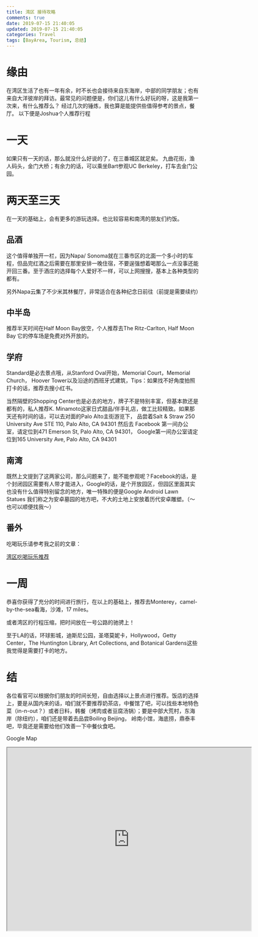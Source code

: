 ```yaml
---
title: 湾区 接待攻略
comments: true
date: 2019-07-15 21:40:05
updated: 2019-07-15 21:40:05
categories: Travel
tags: [BayArea, Tourism, 总结]
---
```

# 缘由
在湾区生活了也有一年有余，时不长也会接待来自东海岸，中部的同学朋友；也有来自大洋彼岸的拜访。最常见的问题便是，你们这儿有什么好玩的呀，这是我第一次来，有什么推荐么？ 经过几次的锤炼，我也算是能提供些值得参考的景点，餐厅。
以下便是Joshua个人推荐行程

# 一天
如果只有一天的话，那么就没什么好说的了，在三番城区就足矣。
九曲花街，渔人码头，金门大桥；有余力的话，可以乘坐Bart参观UC Berkeley，打车去金门公园。

# 两天至三天
在一天的基础上，会有更多的游玩选择。也比较容易和南湾的朋友们约饭。

## 品酒
这个值得单独开一栏，因为Napa/ Sonoma就在三番市区的北面一个多小时的车程，但品完红酒之后需要在那里安排一晚住宿，不要逞强想着喝那么一点没事还能开回三番。至于酒庄的选择每个人爱好不一样，可以上网搜搜，基本上各种类型的都有。

另外Napa云集了不少米其林餐厅，非常适合在各种纪念日前往（前提是需要续约）

## 中半岛
推荐半天时间在Half Moon Bay放空，个人推荐去The Ritz-Carlton, Half Moon Bay 它的停车场是免费对外开放的。

## 学府
Standard是必去景点哦，从Stanford Oval开始，Memorial Court，Memorial Church， Hoover Tower以及沿途的西班牙式建筑，Tips：如果找不好角度拍照打卡的话，推荐去搜小红书。

当然隔壁的Shopping Center也是必去的地方，牌子不是特别丰富，但基本款还是都有的，私人推荐K. Minamoto这家日式甜品/伴手礼店，做工比较精致。如果那天还有时间的话，可以去对面的Palo Alto主街游览下， 品尝着Salt & Straw 250 University Ave STE 110, Palo Alto, CA 94301 然后去 Facebook 第一间办公室，请定位到471 Emerson St, Palo Alto, CA 94301， Google第一间办公室请定位到165 University Ave, Palo Alto, CA 94301

## 南湾
既然上文提到了这两家公司，那么问题来了，能不能参观呢？Facebook的话，是个封闭园区需要有人带才能进入，Google的话，是个开放园区，但园区里面其实也没有什么值得特别留念的地方，唯一特殊的便是Google Android Lawn Statues 我们称之为安卓墓园的地方吧，不大的土地上安放着历代安卓雕塑。（～也可以顺便找我～）

## 番外
吃喝玩乐请参考我之前的文章：

[湾区吃喝玩乐推荐](http://joshuablog.herokuapp.com/bayarea-entertainment-guide.html)
# 一周
恭喜你获得了充分的时间进行旅行，在以上的基础上，推荐去Monterey，camel-by-the-sea看海，沙滩，17 miles。

或者湾区的行程压缩，把时间放在一号公路的驰骋上！

至于LA的话，环球影城，迪斯尼公园，圣塔莫妮卡，Hollywood，Getty Center，The Huntington Library, Art Collections, and Botanical Gardens这些我觉得是需要打卡的地方。

# 结
各位看官可以根据你们朋友的时间长短，自由选择以上景点进行推荐。饭店的选择上，要是从国内来的话，咱们就不要推荐奶茶店，中餐馆了吧，可以找些本地特色菜（in-n-out？）或者日料，韩餐（烤肉或者豆腐汤锅）；要是中部大荒村，东海岸（除纽约），咱们还是带着去品尝Boiling Beijing， 岭南小馆，海底捞，鼎泰丰吧，毕竟还是需要给他们改善一下中餐伙食吧。

Google Map

<iframe src="https://www.google.com/maps/d/embed?mid=1oCDyJnEpfcRzlBNnYz4sLGQCZvBGjk_t&hl=en" width="640" height="480"></iframe>
